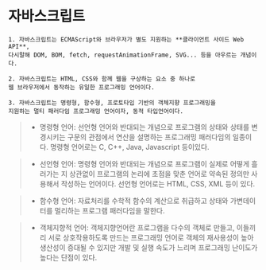 # 자바스크립트

    1. 자바스크립트는 ECMAScript와 브라우저가 별도 지원하는 **클라이언트 사이드 Web API**,
    다시말해 DOM, BOM, fetch, requestAnimationFrame, SVG... 등을 아우르는 개념이다.

    2. 자바스크립트는 HTML, CSS와 함께 웹을 구상하는 요소 중 하나로
    웹 브라우저에서 동작하는 유일한 프로그래밍 언어이다.

    3. 자바스크립트는 명령형, 함수형, 프로토타입 기반의 객체지향 프로그래밍을
    지원하는 멀티 패러다임 프로그래밍 언어이자, 동적 타입언어이다.

> - 명령형 언어: 선언형 언어와 반대되는 개념으로 프로그램의 상태와 상태를 변경시키는 구문의 관점에서
>   연산을 설명하는 프로그래밍 패러다임의 일종이다. 명령형 언어로는 C, C++, Java, Javascript 등이있다.

> - 선언형 언어: 명령형 언어와 반대되는 개념으로 프로그램이 실제로 어떻게 흘러가는 지
>   상관없이 프로그램의 논리에 초점을 맞춘 언어로 약속된 정의만 사용해서 작성하는 언어이다.
>   선언형 언어로는 HTML, CSS, XML 등이 있다.

> - 함수형 언어: 자료처리를 수학적 함수의 계산으로 취급하고 상태와 가변데이터를 멀리하는 프로그램 패러다임을 말한다.

> - 객체지향적 언어: 객체지향언어란 프로그램을 다수의 객체로 만들고, 이들끼리 서로 상호작용하도록 만드는 프로그래밍 언어로
>   객체의 재사용성이 높아 생산성이 증대될 수 있지만 개발 및 실행 속도가 느리며 프로그래밍 난이도가 높다는 단점이 있다.
